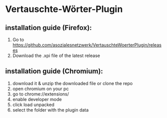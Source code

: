 # Vertauschte-Wörter-Plugin

## installation guide (Firefox):
1. Go to https://github.com/asozialesnetzwerk/VertauschteWoerterPlugin/releases
2. Download the .xpi file of the latest release

## installation guide (Chromium):
1. download it & unzip the downloaded file or clone the repo
2. open chromium on your pc
3. go to chrome://extensions/
4. enable developer mode
42. click load unpacked
69. select the folder with the plugin data
